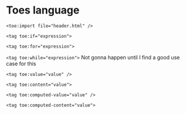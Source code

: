 # Toes language

`<toe:import file="header.html" />`

`<tag toe:if="expression">`

`<tag toe:for="expression">`

`<tag toe:while="expression">` Not gonna happen until I find a good use case for this

`<tag toe:value="value" />`

`<tag toe:content="value">`

`<tag toe:computed-value="value" />`

`<tag toe:computed-content="value">`